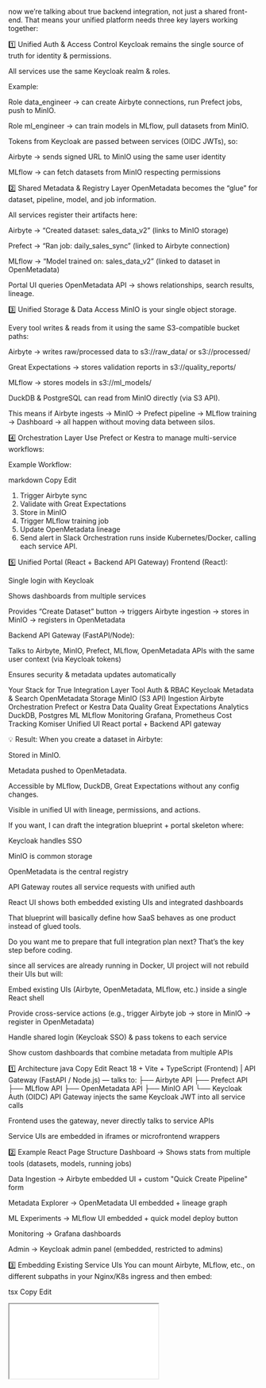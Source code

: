  now we’re talking about true backend integration, not just a shared front-end.
That means your unified platform needs three key layers working together:

1️⃣ Unified Auth & Access Control
Keycloak remains the single source of truth for identity & permissions.

All services use the same Keycloak realm & roles.

Example:

Role data_engineer → can create Airbyte connections, run Prefect jobs, push to MinIO.

Role ml_engineer → can train models in MLflow, pull datasets from MinIO.

Tokens from Keycloak are passed between services (OIDC JWTs), so:

Airbyte → sends signed URL to MinIO using the same user identity

MLflow → can fetch datasets from MinIO respecting permissions

2️⃣ Shared Metadata & Registry Layer
OpenMetadata becomes the “glue” for dataset, pipeline, model, and job information.

All services register their artifacts here:

Airbyte → “Created dataset: sales_data_v2” (links to MinIO storage)

Prefect → “Ran job: daily_sales_sync” (linked to Airbyte connection)

MLflow → “Model trained on: sales_data_v2” (linked to dataset in OpenMetadata)

Portal UI queries OpenMetadata API → shows relationships, search results, lineage.

3️⃣ Unified Storage & Data Access
MinIO is your single object storage.

Every tool writes & reads from it using the same S3-compatible bucket paths:

Airbyte → writes raw/processed data to s3://raw_data/ or s3://processed/

Great Expectations → stores validation reports in s3://quality_reports/

MLflow → stores models in s3://ml_models/

DuckDB & PostgreSQL can read from MinIO directly (via S3 API).

This means if Airbyte ingests → MinIO → Prefect pipeline → MLflow training → Dashboard → all happen without moving data between silos.

4️⃣ Orchestration Layer
Use Prefect or Kestra to manage multi-service workflows:

Example Workflow:

markdown
Copy
Edit
1. Trigger Airbyte sync
2. Validate with Great Expectations
3. Store in MinIO
4. Trigger MLflow training job
5. Update OpenMetadata lineage
6. Send alert in Slack
Orchestration runs inside Kubernetes/Docker, calling each service API.

5️⃣ Unified Portal (React + Backend API Gateway)
Frontend (React):

Single login with Keycloak

Shows dashboards from multiple services

Provides “Create Dataset” button → triggers Airbyte ingestion → stores in MinIO → registers in OpenMetadata

Backend API Gateway (FastAPI/Node):

Talks to Airbyte, MinIO, Prefect, MLflow, OpenMetadata APIs with the same user context (via Keycloak tokens)

Ensures security & metadata updates automatically

Your Stack for True Integration
Layer	Tool
Auth & RBAC	Keycloak
Metadata & Search	OpenMetadata
Storage	MinIO (S3 API)
Ingestion	Airbyte
Orchestration	Prefect or Kestra
Data Quality	Great Expectations
Analytics	DuckDB, Postgres
ML	MLflow
Monitoring	Grafana, Prometheus
Cost Tracking	Komiser
Unified UI	React portal + Backend API gateway

💡 Result:
When you create a dataset in Airbyte:

Stored in MinIO.

Metadata pushed to OpenMetadata.

Accessible by MLflow, DuckDB, Great Expectations without any config changes.

Visible in unified UI with lineage, permissions, and actions.

If you want, I can draft the integration blueprint + portal skeleton where:

Keycloak handles SSO

MinIO is common storage

OpenMetadata is the central registry

API Gateway routes all service requests with unified auth

React UI shows both embedded existing UIs and integrated dashboards

That blueprint will basically define how  SaaS behaves as one product instead of glued tools.

Do you want me to prepare that full integration plan next? That’s the key step before coding.




since all services are already running in Docker,  UI project will not rebuild their UIs but will:

Embed existing UIs (Airbyte, OpenMetadata, MLflow, etc.) inside a single React shell

Provide cross-service actions (e.g., trigger Airbyte job → store in MinIO → register in OpenMetadata)

Handle shared login (Keycloak SSO) & pass tokens to each service

Show custom dashboards that combine metadata from multiple APIs

1️⃣ Architecture
java
Copy
Edit
React 18 + Vite + TypeScript (Frontend)
        |
API Gateway (FastAPI / Node.js) — talks to:
        ├── Airbyte API
        ├── Prefect API
        ├── MLflow API
        ├── OpenMetadata API
        ├── MinIO API
        └── Keycloak Auth (OIDC)
API Gateway injects the same Keycloak JWT into all service calls

Frontend uses the gateway, never directly talks to service APIs

Service UIs are embedded in iframes or microfrontend wrappers

2️⃣ Example React Page Structure
Dashboard → Shows stats from multiple tools (datasets, models, running jobs)

Data Ingestion → Airbyte embedded UI + custom "Quick Create Pipeline" form

Metadata Explorer → OpenMetadata UI embedded + lineage graph

ML Experiments → MLflow UI embedded + quick model deploy button

Monitoring → Grafana dashboards

Admin → Keycloak admin panel (embedded, restricted to admins)

3️⃣ Embedding Existing Service UIs
You can mount Airbyte, MLflow, etc., on different subpaths in your Nginx/K8s ingress and then embed:

tsx
Copy
Edit
<iframe
  src="/airbyte"  // reverse proxy to Airbyte container
  style={{ width: '100%', height: '100vh', border: 'none' }}
/>
This keeps their full UI but under your SSO & navigation.

4️⃣ AI-Assisted UI Build Process
You can use v0.dev (Vercel), Bolt.new, or Locofy.ai to speed up React UI generation from prompts.
Here’s a starter AI prompt for your unified portal UI:

Prompt for AI UI Builder:

sql
Copy
Edit
You are building a React 18 + Vite + TypeScript dashboard for a Unified Data Orchestration Platform.

Requirements:
- Single-page layout with top navigation bar (Dashboard, Data Ingestion, Metadata, ML Experiments, Monitoring, Admin)
- Left sidebar for quick actions
- All pages use Keycloak SSO for login, with user roles from JWT
- Embed existing services via iframes:
  - Airbyte at /airbyte
  - OpenMetadata at /metadata
  - MLflow at /mlflow
  - Grafana at /grafana
- Dashboard page shows:
  - Number of datasets (from OpenMetadata API)
  - Number of running pipelines (from Prefect API)
  - Number of trained models (from MLflow API)
  - Cost savings (from Komiser API)
- All API calls go through a backend gateway at /api/*
- Styling: TailwindCSS, responsive design
- State management: React Query for API data
- Include a role-based access control check in each page
Output: A complete React + Vite project with routing, pages, and placeholder API calls.
5️⃣ Integration with Backend Gateway
The backend gateway will:

Take your Keycloak JWT from frontend

Call Airbyte, OpenMetadata, MinIO, Prefect, MLflow with the same user identity

Merge results when needed (e.g., dataset list with pipeline info)

Return JSON to frontend

Example endpoint in FastAPI:

python
Copy
Edit
@app.get("/datasets")
async def get_datasets(user: User = Depends(auth)):
    datasets = openmetadata_client.list_datasets(user)
    for ds in datasets:
        ds["pipelines"] = prefect_client.get_pipelines_for_dataset(ds["id"], user)
    return datasets
6️⃣ Suggested Workflow
Pick AI UI generator (v0.dev is fastest for dashboard scaffolding)

Generate base React project with above prompt

Add Keycloak OIDC login flow

Implement backend API Gateway with unified token handling

Embed service UIs & test token forwarding

Style navigation for clean unified look

If you want, I can now give you:

Backend Gateway scaffold (FastAPI with Keycloak auth + service connectors)

React Portal scaffold (already wired for SSO & embedded UIs)
So you can just plug in URLs of your running Docker services and get a working unified portal in a day.

Do you want me to prepare both scaffolds together so they match perfectly? That way, integration is plug-and-play.